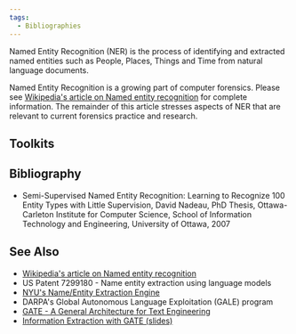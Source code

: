 ```yaml
---
tags:
  - Bibliographies
---
```

Named Entity Recognition (NER) is the process of identifying and
extracted named entities such as People, Places, Things and Time from
natural language documents.

Named Entity Recognition is a growing part of computer forensics. Please see
[Wikipedia's article on Named entity recognition](https://en.wikipedia.org/wiki/Named_entity_recognition)
for complete information. The remainder of this article stresses aspects of NER
that are relevant to current forensics practice and research.

## Toolkits

## Bibliography

* Semi-Supervised Named Entity Recognition: Learning to Recognize 100
  Entity Types with Little Supervision, David Nadeau, PhD Thesis,
  Ottawa-Carleton Institute for Computer Science, School of Information
  Technology and Engineering, University of Ottawa, 2007

## See Also

* [Wikipedia's article on Named entity recognition](https://en.wikipedia.org/wiki/Named-entity_recognition)
* US Patent 7299180 - Name entity extraction using language models
* [NYU's Name/Entity Extraction Engine](https://nlp.cs.nyu.edu/ene/)
* DARPA's Global Autonomous Language Exploitation (GALE) program
* [GATE - A General Architecture for Text Engineering](https://gate.ac.uk/)
* [Information Extraction with GATE (slides)](http://www.iula.upf.edu/materials/070919bontcheva.pdf)
